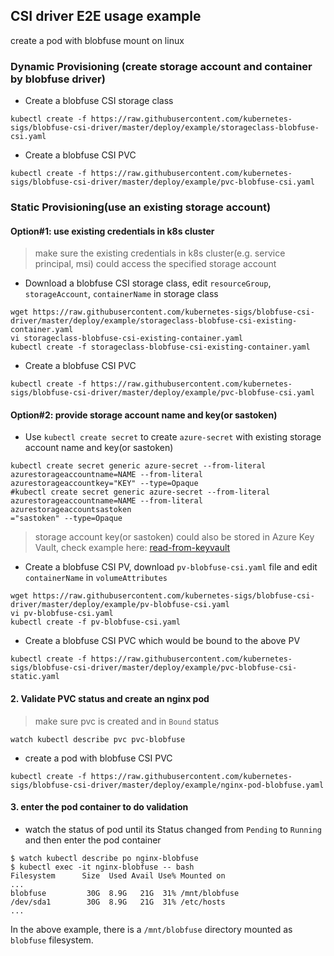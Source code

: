 ## CSI driver E2E usage example
create a pod with blobfuse mount on linux
### Dynamic Provisioning (create storage account and container by blobfuse driver)
 - Create a blobfuse CSI storage class
```console
kubectl create -f https://raw.githubusercontent.com/kubernetes-sigs/blobfuse-csi-driver/master/deploy/example/storageclass-blobfuse-csi.yaml
```

 - Create a blobfuse CSI PVC
```console
kubectl create -f https://raw.githubusercontent.com/kubernetes-sigs/blobfuse-csi-driver/master/deploy/example/pvc-blobfuse-csi.yaml
```

### Static Provisioning(use an existing storage account)
#### Option#1: use existing credentials in k8s cluster
 > make sure the existing credentials in k8s cluster(e.g. service principal, msi) could access the specified storage account
 - Download a blobfuse CSI storage class, edit `resourceGroup`, `storageAccount`, `containerName` in storage class
```console
wget https://raw.githubusercontent.com/kubernetes-sigs/blobfuse-csi-driver/master/deploy/example/storageclass-blobfuse-csi-existing-container.yaml
vi storageclass-blobfuse-csi-existing-container.yaml
kubectl create -f storageclass-blobfuse-csi-existing-container.yaml
```

 - Create a blobfuse CSI PVC
```console
kubectl create -f https://raw.githubusercontent.com/kubernetes-sigs/blobfuse-csi-driver/master/deploy/example/pvc-blobfuse-csi.yaml
```

#### Option#2: provide storage account name and key(or sastoken)
 - Use `kubectl create secret` to create `azure-secret` with existing storage account name and key(or sastoken)
```console
kubectl create secret generic azure-secret --from-literal azurestorageaccountname=NAME --from-literal azurestorageaccountkey="KEY" --type=Opaque
#kubectl create secret generic azure-secret --from-literal azurestorageaccountname=NAME --from-literal azurestorageaccountsastoken
="sastoken" --type=Opaque
```

> storage account key(or sastoken) could also be stored in Azure Key Vault, check example here: [read-from-keyvault](../../docs/read-from-keyvault.md)

 - Create a blobfuse CSI PV, download `pv-blobfuse-csi.yaml` file and edit `containerName` in `volumeAttributes`
```console
wget https://raw.githubusercontent.com/kubernetes-sigs/blobfuse-csi-driver/master/deploy/example/pv-blobfuse-csi.yaml
vi pv-blobfuse-csi.yaml
kubectl create -f pv-blobfuse-csi.yaml
```

 - Create a blobfuse CSI PVC which would be bound to the above PV
```console
kubectl create -f https://raw.githubusercontent.com/kubernetes-sigs/blobfuse-csi-driver/master/deploy/example/pvc-blobfuse-csi-static.yaml
```

#### 2. Validate PVC status and create an nginx pod
 > make sure pvc is created and in `Bound` status
```console
watch kubectl describe pvc pvc-blobfuse
```

 - create a pod with blobfuse CSI PVC
```console
kubectl create -f https://raw.githubusercontent.com/kubernetes-sigs/blobfuse-csi-driver/master/deploy/example/nginx-pod-blobfuse.yaml
```

#### 3. enter the pod container to do validation
 - watch the status of pod until its Status changed from `Pending` to `Running` and then enter the pod container
```console
$ watch kubectl describe po nginx-blobfuse
$ kubectl exec -it nginx-blobfuse -- bash
Filesystem      Size  Used Avail Use% Mounted on
...
blobfuse         30G  8.9G   21G  31% /mnt/blobfuse
/dev/sda1        30G  8.9G   21G  31% /etc/hosts
...
```
In the above example, there is a `/mnt/blobfuse` directory mounted as `blobfuse` filesystem.
